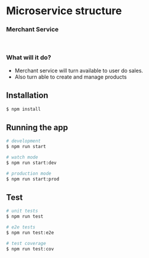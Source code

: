 <h1>Microservice structure</div>
<h3>Merchant Service</h3>

<br/>
<h3>What will it do?</h3>
<ul>
    <li>
        Merchant service will turn available to user do sales.
    </li>
    <li>
        Also turn able to create and manage products
    </li>
</ul>

## Installation

```bash
$ npm install
```

## Running the app

```bash
# development
$ npm run start

# watch mode
$ npm run start:dev

# production mode
$ npm run start:prod
```

## Test

```bash
# unit tests
$ npm run test

# e2e tests
$ npm run test:e2e

# test coverage
$ npm run test:cov
```
